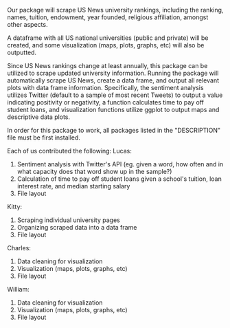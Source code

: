 Our package will scrape US News university rankings, including the ranking, names, tuition, endowment, year founded, religious affiliation, amongst other aspects.

A dataframe with all US national universities (public and private) will be created, and some visualization (maps, plots, graphs, etc) will also be outputted. 

Since US News rankings change at least annually, this package can be utilized to scrape updated university information. Running the package will automatically scrape US News, create a data frame, and output all relevant plots with data frame information.
Specifically, the sentiment analysis utilizes Twitter (default to a sample of most recent Tweets) to output a value indicating positivity or negativity, a function calculates time to pay off student loans, and visualization functions utilize ggplot to output maps and descriptive data plots. 

In order for this package to work, all packages listed in the "DESCRIPTION" file must be first installed. 

Each of us contributed the following:
Lucas: 
1. Sentiment analysis with Twitter's API (eg. given a word, how often and in what capacity does that word show up in the sample?)
2. Calculation of time to pay off student loans given a school's tuition, loan interest rate, and median starting salary
3. File layout

Kitty:
1. Scraping individual university pages
2. Organizing scraped data into a data frame
3. File layout

Charles:
1. Data cleaning for visualization
2. Visualization (maps, plots, graphs, etc)
3. File layout

William:
1. Data cleaning for visualization
2. Visualization (maps, plots, graphs, etc)
3. File layout
